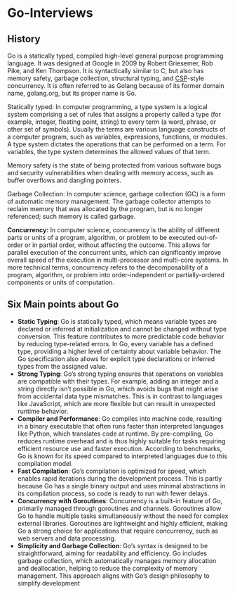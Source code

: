# Go-Interviews

## History

Go is a statically typed, compiled high-level general purpose programming language. It was designed at Google in 2009 by Robert Griesemer, Rob Pike, and Ken Thompson. It is syntactically similar to C, but also has memory safety, garbage collection, structural typing, and [CSP](https://en.wikipedia.org/wiki/Communicating_sequential_processes)-style concurrency. It is often referred to as Golang because of its former domain name, golang.org, but its proper name is Go.

Statically typed: In computer programming, a type system is a logical system comprising a set of rules that assigns a property called a type (for example, integer, floating point, string) to every term (a word, phrase, or other set of symbols). Usually the terms are various language constructs of a computer program, such as variables, expressions, functions, or modules. A type system dictates the operations that can be performed on a term. For variables, the type system determines the allowed values of that term.

Memory safety is the state of being protected from various software bugs and security vulnerabilities when dealing with memory access, such as buffer overflows and dangling pointers.

Garbage Collection: In computer science, garbage collection (GC) is a form of automatic memory management. The garbage collector attempts to reclaim memory that was allocated by the program, but is no longer referenced; such memory is called garbage.

**Concurrency:** In computer science, concurrency is the ability of different parts or units of a program, algorithm, or problem to be executed out-of-order or in partial order, without affecting the outcome. This allows for parallel execution of the concurrent units, which can significantly improve overall speed of the execution in multi-processor and multi-core systems. In more technical terms, concurrency refers to the decomposability of a program, algorithm, or problem into order-independent or partially-ordered components or units of computation.

## Six Main points about Go

- **Static Typing**: Go is statically typed, which means variable types are declared or inferred at initialization and cannot be changed without type conversion. This feature contributes to more predictable code behavior by reducing type-related errors. In Go, every variable has a defined type, providing a higher level of certainty about variable behavior. The Go specification also allows for explicit type declarations or inferred types from the assigned value.
- **Strong Typing**: Go’s strong typing ensures that operations on variables are compatible with their types. For example, adding an integer and a string directly isn’t possible in Go, which avoids bugs that might arise from accidental data type mismatches. This is in contrast to languages like JavaScript, which are more flexible but can result in unexpected runtime behavior.
- **Compiler and Performance**: Go compiles into machine code, resulting in a binary executable that often runs faster than interpreted languages like Python, which translates code at runtime. By pre-compiling, Go reduces runtime overhead and is thus highly suitable for tasks requiring efficient resource use and faster execution. According to benchmarks, Go is known for its speed compared to interpreted languages due to this compilation model.
- **Fast Compilation**: Go’s compilation is optimized for speed, which enables rapid iterations during the development process. This is partly because Go has a single binary output and uses minimal abstractions in its compilation process, so code is ready to run with fewer delays.
- **Concurrency with Goroutines**: Concurrency is a built-in feature of Go, primarily managed through goroutines and channels. Goroutines allow Go to handle multiple tasks simultaneously without the need for complex external libraries. Goroutines are lightweight and highly efficient, making Go a strong choice for applications that require concurrency, such as web servers and data processing.
- **Simplicity and Garbage Collection**: Go’s syntax is designed to be straightforward, aiming for readability and efficiency. Go includes garbage collection, which automatically manages memory allocation and deallocation, helping to reduce the complexity of memory management. This approach aligns with Go’s design philosophy to simplify development

